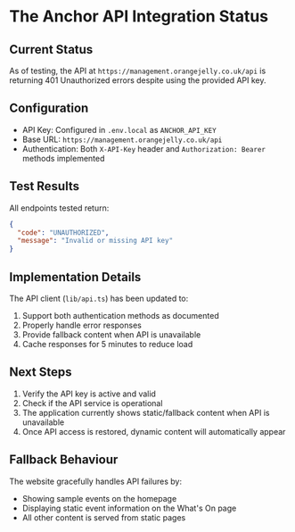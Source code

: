 # The Anchor API Integration Status

## Current Status
As of testing, the API at `https://management.orangejelly.co.uk/api` is returning 401 Unauthorized errors despite using the provided API key.

## Configuration
- API Key: Configured in `.env.local` as `ANCHOR_API_KEY`
- Base URL: `https://management.orangejelly.co.uk/api`
- Authentication: Both `X-API-Key` header and `Authorization: Bearer` methods implemented

## Test Results
All endpoints tested return:
```json
{
  "code": "UNAUTHORIZED",
  "message": "Invalid or missing API key"
}
```

## Implementation Details
The API client (`lib/api.ts`) has been updated to:
1. Support both authentication methods as documented
2. Properly handle error responses
3. Provide fallback content when API is unavailable
4. Cache responses for 5 minutes to reduce load

## Next Steps
1. Verify the API key is active and valid
2. Check if the API service is operational
3. The application currently shows static/fallback content when API is unavailable
4. Once API access is restored, dynamic content will automatically appear

## Fallback Behaviour
The website gracefully handles API failures by:
- Showing sample events on the homepage
- Displaying static event information on the What's On page
- All other content is served from static pages